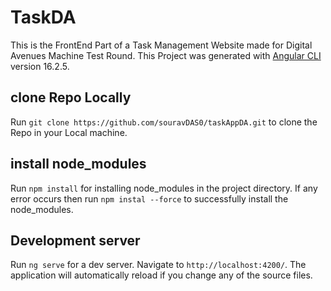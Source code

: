 # TaskDA

This is the FrontEnd Part of a Task Management Website made for Digital Avenues Machine Test Round.
This Project was generated with [Angular CLI](https://github.com/angular/angular-cli) version 16.2.5.

## clone Repo Locally

Run `git clone https://github.com/souravDAS0/taskAppDA.git` to clone the Repo in your Local machine.

## install node_modules

Run `npm install` for installing node_modules in the project directory.
If any error occurs then run `npm instal --force` to successfully install the node_modules.

## Development server

Run `ng serve` for a dev server. Navigate to `http://localhost:4200/`. The application will automatically reload if you change any of the source files.

